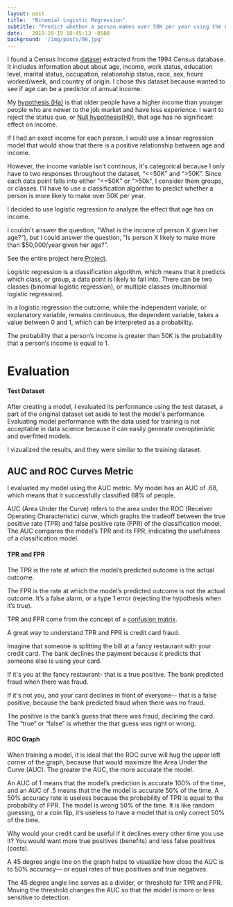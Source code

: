 ```yaml
---
layout: post
title:  "Binomial Logistic Regression"
subtitle: "Predict whether a person makes over 50K per year using the Census Income Data Set"
date:   2019-10-15 10:45:13 -0500
background: '/img/posts/06.jpg'
---
```


I found a Census Income [dataset](https://archive.ics.uci.edu/ml/datasets/census+income) extracted from the 1994 Census database. It includes information about about age, income, work status, education level, marital status, occupation, relationship status, race, sex, hours worked/week, and country of origin. I chose this dataset because wanted to see if age can be a predictor of annual income. 

My [hypothesis (Ha)](https://en.wikipedia.org/wiki/Alternative_hypothesis) is that older people have a higher income than younger people who are newer to the job market and have less experience. I want to reject the status quo, or [Null hypothesis(H0)](https://en.wikipedia.org/wiki/Null_hypothesis), that age has no significant effect on income.

If I had an exact income for each person, I would use a linear regression model that would show that there is a positive relationship between age and income.

However, the income variable isn't continous, it's categorical because I only have to two responses throughout the dataset, “<=50K” and “>50K”. Since each data point falls into either "<=50K" or ">50k", I consider them groups, or classes. I’ll have to use a classification algorithm to predict whether a person is more likely to make over 50K per year.

I decided to use logistic regression to analyze the effect that age has on income.

I couldn't answer the question, "What is the income of person X given her age?"), but I could answer the question, "Is person X likely to make more than $50,000/year given her age?". 

See the entire project here:[Project](https://github.com/zhaben/Logistic-Regression-Predict-Income). 

Logistic regression is a classification algorithm, which means that it predicts which class, or group, a data point is likely to fall into. There can be two classes (binomial logistic regression), or multiple classes (multinomial logistic regression). 

In a logistic regression the outcome, while the independent variale, or explanatory variable, remains continuous, the dependent variable, takes a value between 0 and 1, which can be interpreted as a probability. 

The probability that a person’s income is greater than 50K is the probability that a person’s income is equal to 1.

# Evaluation

#### Test Dataset

After creating a model, I evaluated its performance using the test dataset, a part of the original dataset set aside to test the model's performance. Evaluating model performance with the data used for training is not acceptable in data science because it can easily generate overoptimistic and overfitted models.

I vizualized the results, and they were similar to the training dataset. 

## AUC and ROC Curves Metric

I evaluated my model using the AUC metric. My model has an AUC of .68, which means that it successfully classified 68% of people.

AUC (Area Under the Curve) refers to the area under the ROC (Receiver Operating Characteristic) curve, which graphs the tradeoff between the true positive rate (TPR) and false positive rate (FPR) of the classification model. The AUC compares the model’s TPR and its FPR, indicating the usefulness of a classification model.


#### TPR and FPR

The TPR is the rate at which the model’s predicted outcome is the actual outcome.

The FPR is the rate at which the model’s predicted outcome is not the actual outcome. It’s a false alarm, or a type 1 error (rejecting the hypothesis when it’s true). 

TPR and FPR come from the concept of a [confusion matrix](https://en.wikipedia.org/wiki/Confusion_matrix).

A great way to understand TPR and FPR is credit card fraud. 

Imagine that someone is splitting the bill at a fancy restaurant with your credit card. The bank declines the payment because it predicts that someone else is using your card. 

If it's you at the fancy restaurant- that is a true positive. The bank predicted fraud when there was fraud.

If it's not you, and your card declines in front of everyone-- that is a false positive, because the bank predicted fraud when there was no fraud.

The positive is the bank’s guess that there was fraud, declining the card. The “true“ or “false” is whether the that guess was right or wrong.


#### ROC Graph

When training a model, it is ideal that the ROC curve will hug the upper left corner of the graph, because that would maximize the Area Under the Curve (AUC). The greater the AUC, the more accurate the model.

An AUC of 1 means that the model’s prediction is accurate 100% of the time, and an AUC of .5 means that the the model is accurate 50% of the time. A 50% accuracy rate is useless because the probability of TPR is equal to the probability of FPR. The model is wrong 50% of the time. It is like random guessing, or a coin flip, it’s useless to have a model that is only correct 50% of the time. 

Why would your credit card be useful if it declines every other time you use it?
You would want more true positives (benefits) and less false positives (costs). 

A 45 degree angle line on the graph helps to visualize how close the AUC is to 50% accuracy— or equal rates of true positives and true negatives. 

The 45 degree angle line serves as a divider, or threshold for TPR and FPR. Moving the threshold changes the AUC so that the model is more or less sensitive to detection.
